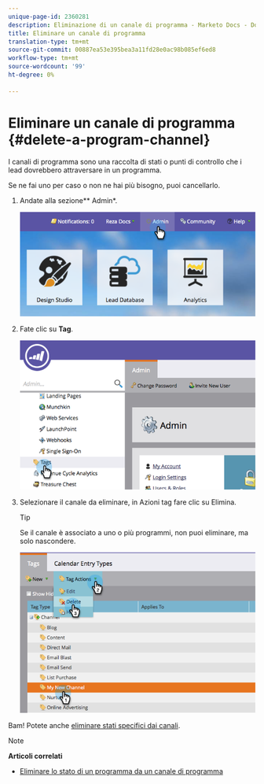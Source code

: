 ```yaml
---
unique-page-id: 2360281
description: Eliminazione di un canale di programma - Marketo Docs - Documentazione di prodotto
title: Eliminare un canale di programma
translation-type: tm+mt
source-git-commit: 00887ea53e395bea3a11fd28e0ac98b085ef6ed8
workflow-type: tm+mt
source-wordcount: '99'
ht-degree: 0%

---
```



# Eliminare un canale di programma {#delete-a-program-channel}

I canali di programma sono una raccolta di stati o punti di controllo che i lead dovrebbero attraversare in un programma.

Se ne fai uno per caso o non ne hai più bisogno, puoi cancellarlo.

1. Andate alla sezione** Admin*.

   ![](assets/image2014-9-24-16-3a6-3a41.png)

1. Fate clic su **Tag**.

   ![](assets/image2014-9-24-16-3a7-3a33.png)

1. Selezionare il canale da eliminare, in Azioni tag fare clic su Elimina.

   >[!TIP]
   >
   >Se il canale è associato a uno o più programmi, non puoi eliminare, ma solo nascondere.

   ![](assets/image2014-9-24-16-3a10-3a59.png)

Bam! Potete anche [eliminare stati specifici dai canali](delete-a-program-status-from-a-program-channel.md).

>[!NOTE]
>
>**Articoli correlati**
>
>* [Eliminare lo stato di un programma da un canale di programma](delete-a-program-status-from-a-program-channel.md)

>



